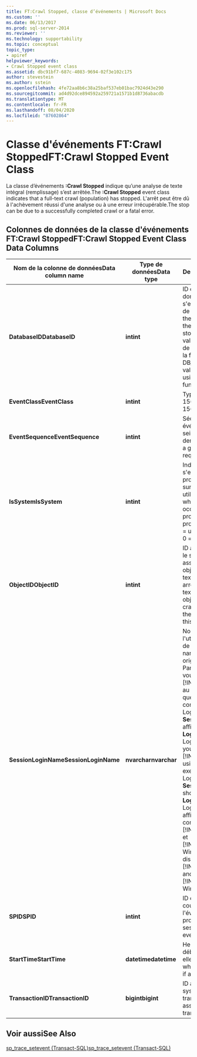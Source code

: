 ```yaml
---
title: FT:Crawl Stopped, classe d’événements | Microsoft Docs
ms.custom: ''
ms.date: 06/13/2017
ms.prod: sql-server-2014
ms.reviewer: ''
ms.technology: supportability
ms.topic: conceptual
topic_type:
- apiref
helpviewer_keywords:
- Crawl Stopped event class
ms.assetid: dbc91bf7-687c-4083-9694-02f3e102c175
author: stevestein
ms.author: sstein
ms.openlocfilehash: 4fe72aa8b6c38a25baf537eb01bac7924d43e290
ms.sourcegitcommit: ad4d92dce894592a259721a1571b1d8736abacdb
ms.translationtype: MT
ms.contentlocale: fr-FR
ms.lasthandoff: 08/04/2020
ms.locfileid: "87602864"
---
```

# <a name="ftcrawl-stopped-event-class"></a><span data-ttu-id="ef252-102">Classe d'événements FT:Crawl Stopped</span><span class="sxs-lookup"><span data-stu-id="ef252-102">FT:Crawl Stopped Event Class</span></span>
  <span data-ttu-id="ef252-103">La classe d’événements **:Crawl Stopped** indique qu’une analyse de texte intégral (remplissage) s’est arrêtée.</span><span class="sxs-lookup"><span data-stu-id="ef252-103">The **:Crawl Stopped** event class indicates that a full-text crawl (population) has stopped.</span></span> <span data-ttu-id="ef252-104">L'arrêt peut être dû à l'achèvement réussi d'une analyse ou à une erreur irrécupérable.</span><span class="sxs-lookup"><span data-stu-id="ef252-104">The stop can be due to a successfully completed crawl or a fatal error.</span></span>  
  
## <a name="ftcrawl-stopped-event-class-data-columns"></a><span data-ttu-id="ef252-105">Colonnes de données de la classe d'événements FT:Crawl Stopped</span><span class="sxs-lookup"><span data-stu-id="ef252-105">FT:Crawl Stopped Event Class Data Columns</span></span>  
  
|<span data-ttu-id="ef252-106">Nom de la colonne de données</span><span class="sxs-lookup"><span data-stu-id="ef252-106">Data column name</span></span>|<span data-ttu-id="ef252-107">Type de données</span><span class="sxs-lookup"><span data-stu-id="ef252-107">Data type</span></span>|<span data-ttu-id="ef252-108">Description</span><span class="sxs-lookup"><span data-stu-id="ef252-108">Description</span></span>|<span data-ttu-id="ef252-109">ID de la colonne</span><span class="sxs-lookup"><span data-stu-id="ef252-109">Column ID</span></span>|<span data-ttu-id="ef252-110">Filtrable</span><span class="sxs-lookup"><span data-stu-id="ef252-110">Filterable</span></span>|  
|----------------------|---------------|-----------------|---------------|----------------|  
|<span data-ttu-id="ef252-111">**DatabaseID**</span><span class="sxs-lookup"><span data-stu-id="ef252-111">**DatabaseID**</span></span>|<span data-ttu-id="ef252-112">**int**</span><span class="sxs-lookup"><span data-stu-id="ef252-112">**int**</span></span>|<span data-ttu-id="ef252-113">ID de la base de données dans laquelle s'est arrêtée l'analyse de texte intégral.</span><span class="sxs-lookup"><span data-stu-id="ef252-113">ID of the database in which the full-text crawl has stopped.</span></span> <span data-ttu-id="ef252-114">Déterminez la valeur pour une base de données à l'aide de la fonction DB_ID.</span><span class="sxs-lookup"><span data-stu-id="ef252-114">Determine the value for a database by using the DB_ID function.</span></span>|<span data-ttu-id="ef252-115">3</span><span class="sxs-lookup"><span data-stu-id="ef252-115">3</span></span>|<span data-ttu-id="ef252-116">Oui</span><span class="sxs-lookup"><span data-stu-id="ef252-116">Yes</span></span>|  
|<span data-ttu-id="ef252-117">**EventClass**</span><span class="sxs-lookup"><span data-stu-id="ef252-117">**EventClass**</span></span>|<span data-ttu-id="ef252-118">**int**</span><span class="sxs-lookup"><span data-stu-id="ef252-118">**int**</span></span>|<span data-ttu-id="ef252-119">Type d’événement = 156.</span><span class="sxs-lookup"><span data-stu-id="ef252-119">Type of event = 156.</span></span>|<span data-ttu-id="ef252-120">27</span><span class="sxs-lookup"><span data-stu-id="ef252-120">27</span></span>|<span data-ttu-id="ef252-121">Non</span><span class="sxs-lookup"><span data-stu-id="ef252-121">No</span></span>|  
|<span data-ttu-id="ef252-122">**EventSequence**</span><span class="sxs-lookup"><span data-stu-id="ef252-122">**EventSequence**</span></span>|<span data-ttu-id="ef252-123">**int**</span><span class="sxs-lookup"><span data-stu-id="ef252-123">**int**</span></span>|<span data-ttu-id="ef252-124">Séquence d'un événement donné au sein de la demande.</span><span class="sxs-lookup"><span data-stu-id="ef252-124">Sequence of a given event within the request.</span></span>|<span data-ttu-id="ef252-125">51</span><span class="sxs-lookup"><span data-stu-id="ef252-125">51</span></span>|<span data-ttu-id="ef252-126">Non</span><span class="sxs-lookup"><span data-stu-id="ef252-126">No</span></span>|  
|<span data-ttu-id="ef252-127">**IsSystem**</span><span class="sxs-lookup"><span data-stu-id="ef252-127">**IsSystem**</span></span>|<span data-ttu-id="ef252-128">**int**</span><span class="sxs-lookup"><span data-stu-id="ef252-128">**int**</span></span>|<span data-ttu-id="ef252-129">Indique si l'événement s'est produit sur un processus système ou sur un processus utilisateur.</span><span class="sxs-lookup"><span data-stu-id="ef252-129">Indicates whether the event occurred on a system process or a user process.</span></span> <span data-ttu-id="ef252-130">1 = système, 0 = utilisateur.</span><span class="sxs-lookup"><span data-stu-id="ef252-130">1 = system, 0 = user.</span></span>|<span data-ttu-id="ef252-131">60</span><span class="sxs-lookup"><span data-stu-id="ef252-131">60</span></span>|<span data-ttu-id="ef252-132">Oui</span><span class="sxs-lookup"><span data-stu-id="ef252-132">Yes</span></span>|  
|<span data-ttu-id="ef252-133">**ObjectID**</span><span class="sxs-lookup"><span data-stu-id="ef252-133">**ObjectID**</span></span>|<span data-ttu-id="ef252-134">**int**</span><span class="sxs-lookup"><span data-stu-id="ef252-134">**int**</span></span>|<span data-ttu-id="ef252-135">ID affecté à l'objet par le système.</span><span class="sxs-lookup"><span data-stu-id="ef252-135">System-assigned ID of the object.</span></span> <span data-ttu-id="ef252-136">L'analyse de texte intégral s'est arrêtée pour l'index de texte intégral sur cet objet.</span><span class="sxs-lookup"><span data-stu-id="ef252-136">The full-text crawl has stopped for the full-text index on this object.</span></span>|<span data-ttu-id="ef252-137">22</span><span class="sxs-lookup"><span data-stu-id="ef252-137">22</span></span>|<span data-ttu-id="ef252-138">Oui</span><span class="sxs-lookup"><span data-stu-id="ef252-138">Yes</span></span>|  
|<span data-ttu-id="ef252-139">**SessionLoginName**</span><span class="sxs-lookup"><span data-stu-id="ef252-139">**SessionLoginName**</span></span>|<span data-ttu-id="ef252-140">**nvarchar**</span><span class="sxs-lookup"><span data-stu-id="ef252-140">**nvarchar**</span></span>|<span data-ttu-id="ef252-141">Nom de connexion de l'utilisateur à l'origine de la session.</span><span class="sxs-lookup"><span data-stu-id="ef252-141">Login name of the user who originated the session.</span></span> <span data-ttu-id="ef252-142">Par exemple, si vous vous connectez à [!INCLUDE[ssNoVersion](../../includes/ssnoversion-md.md)] au moyen de Login1 et que vous exécutez une commande en tant que Login2, **SessionLoginName** affiche Login1 et **LoginName** affiche Login2.</span><span class="sxs-lookup"><span data-stu-id="ef252-142">For example, if you connect to [!INCLUDE[ssNoVersion](../../includes/ssnoversion-md.md)] using Login1 and execute a statement as Login2, **SessionLoginName** shows Login1 and **LoginName** shows Login2.</span></span> <span data-ttu-id="ef252-143">Cette colonne affiche à la fois les connexions [!INCLUDE[ssNoVersion](../../includes/ssnoversion-md.md)] et [!INCLUDE[msCoName](../../includes/msconame-md.md)] Windows.</span><span class="sxs-lookup"><span data-stu-id="ef252-143">This column displays both [!INCLUDE[ssNoVersion](../../includes/ssnoversion-md.md)] and [!INCLUDE[msCoName](../../includes/msconame-md.md)] Windows logins.</span></span>|<span data-ttu-id="ef252-144">64</span><span class="sxs-lookup"><span data-stu-id="ef252-144">64</span></span>|<span data-ttu-id="ef252-145">Oui</span><span class="sxs-lookup"><span data-stu-id="ef252-145">Yes</span></span>|  
|<span data-ttu-id="ef252-146">**SPID**</span><span class="sxs-lookup"><span data-stu-id="ef252-146">**SPID**</span></span>|<span data-ttu-id="ef252-147">**int**</span><span class="sxs-lookup"><span data-stu-id="ef252-147">**int**</span></span>|<span data-ttu-id="ef252-148">ID de la session au cours de laquelle l'événement s'est produit.</span><span class="sxs-lookup"><span data-stu-id="ef252-148">ID of the session on which the event occurred.</span></span>|<span data-ttu-id="ef252-149">12</span><span class="sxs-lookup"><span data-stu-id="ef252-149">12</span></span>|<span data-ttu-id="ef252-150">Oui</span><span class="sxs-lookup"><span data-stu-id="ef252-150">Yes</span></span>|  
|<span data-ttu-id="ef252-151">**StartTime**</span><span class="sxs-lookup"><span data-stu-id="ef252-151">**StartTime**</span></span>|<span data-ttu-id="ef252-152">**datetime**</span><span class="sxs-lookup"><span data-stu-id="ef252-152">**datetime**</span></span>|<span data-ttu-id="ef252-153">Heure à laquelle a débuté l'événement, si elle est connue.</span><span class="sxs-lookup"><span data-stu-id="ef252-153">Time at which the event started, if available.</span></span>|<span data-ttu-id="ef252-154">14</span><span class="sxs-lookup"><span data-stu-id="ef252-154">14</span></span>|<span data-ttu-id="ef252-155">Oui</span><span class="sxs-lookup"><span data-stu-id="ef252-155">Yes</span></span>|  
|<span data-ttu-id="ef252-156">**TransactionID**</span><span class="sxs-lookup"><span data-stu-id="ef252-156">**TransactionID**</span></span>|<span data-ttu-id="ef252-157">**bigint**</span><span class="sxs-lookup"><span data-stu-id="ef252-157">**bigint**</span></span>|<span data-ttu-id="ef252-158">ID affecté par le système à la transaction.</span><span class="sxs-lookup"><span data-stu-id="ef252-158">System-assigned ID of the transaction.</span></span>|<span data-ttu-id="ef252-159">4</span><span class="sxs-lookup"><span data-stu-id="ef252-159">4</span></span>|<span data-ttu-id="ef252-160">Oui</span><span class="sxs-lookup"><span data-stu-id="ef252-160">Yes</span></span>|  
  
## <a name="see-also"></a><span data-ttu-id="ef252-161">Voir aussi</span><span class="sxs-lookup"><span data-stu-id="ef252-161">See Also</span></span>  
 [<span data-ttu-id="ef252-162">sp_trace_setevent &#40;Transact-SQL&#41;</span><span class="sxs-lookup"><span data-stu-id="ef252-162">sp_trace_setevent &#40;Transact-SQL&#41;</span></span>](/sql/relational-databases/system-stored-procedures/sp-trace-setevent-transact-sql)  
  
  
